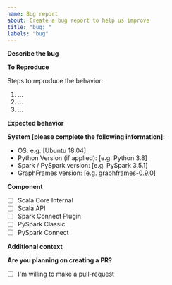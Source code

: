 ```yaml
---
name: Bug report
about: Create a bug report to help us improve
title: "bug: "
labels: "bug"
---
```


**Describe the bug**

<!-- A clear and concise description of what the bug is. -->

**To Reproduce**

Steps to reproduce the behavior:

1. ...
2. ...
3. ...

**Expected behavior**

<!-- A clear and concise description of what you expected to happen. -->

**System [please complete the following information]:**

-   OS: e.g. [Ubuntu 18.04]
-   Python Version (if applied): [e.g. Python 3.8]
-   Spark / PySpark version: [e.g. PySpark 3.5.1]
-   GraphFrames version: [e.g. graphframes-0.9.0]

**Component**

<!-- If you do not know what components is it leave empty -->

- [ ] Scala Core Internal
- [ ] Scala API
- [ ] Spark Connect Plugin
- [ ] PySpark Classic
- [ ] PySpark Connect

**Additional context**

<!-- Add any other context about the problem here. -->

**Are you planning on creating a PR?**

<!-- Check the box below with an `x` if you are planning to create a PR for this. -->

- [ ] I'm willing to make a pull-request
